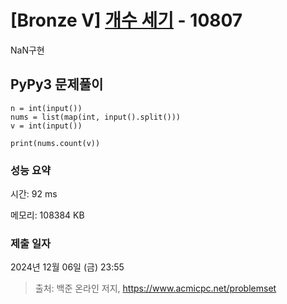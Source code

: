 # [Bronze V] [개수 세기](https://www.acmicpc.net/problem/10807) - 10807 

NaN구현

## PyPy3 문제풀이

```PyPy3
n = int(input())
nums = list(map(int, input().split()))
v = int(input())

print(nums.count(v))
```

### 성능 요약

시간: 92 ms

메모리: 108384 KB

### 제출 일자

2024년 12월 06일 (금) 23:55

> 출처: 백준 온라인 저지, https://www.acmicpc.net/problemset 


